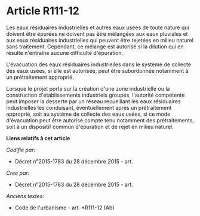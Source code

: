 # Article R111-12

Les eaux résiduaires industrielles et autres eaux usées de toute nature qui doivent être épurées ne doivent pas être
mélangées aux eaux pluviales et aux eaux résiduaires industrielles qui peuvent être rejetées en milieu naturel sans
traitement. Cependant, ce mélange est autorisé si la dilution qui en résulte n'entraîne aucune difficulté d'épuration.

L'évacuation des eaux résiduaires industrielles dans le système de collecte des eaux usées, si elle est autorisée, peut être
subordonnée notamment à un prétraitement approprié.

Lorsque le projet porte sur la création d'une zone industrielle ou la construction d'établissements industriels groupés,
l'autorité compétente peut imposer la desserte par un réseau recueillant les eaux résiduaires industrielles les conduisant,
éventuellement après un prétraitement approprié, soit au système de collecte des eaux usées, si ce mode d'évacuation peut
être autorisé compte tenu notamment des prétraitements, soit à un dispositif commun d'épuration et de rejet en milieu
naturel.

**Liens relatifs à cet article**

_Codifié par_:

  - Décret n°2015-1783 du 28 décembre 2015 - art.

_Créé par_:

  - Décret n°2015-1783 du 28 décembre 2015 - art.

_Anciens textes_:

  - Code de l'urbanisme - art. *R111-12 (Ab)
